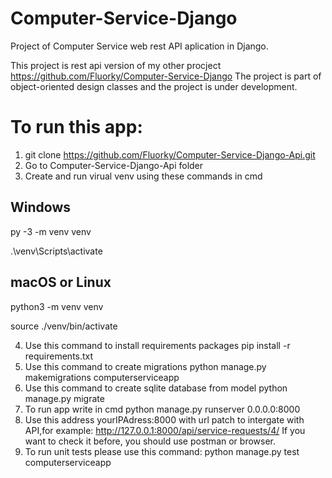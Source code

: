 # Computer-Service-Django
Project of Computer Service web rest API aplication in Django.

This project is rest api version of my other procject https://github.com/Fluorky/Computer-Service-Django
The project is part of object-oriented design classes and the project is under development.



# To run this app:
1. git clone https://github.com/Fluorky/Computer-Service-Django-Api.git
2. Go to Computer-Service-Django-Api folder
3. Create and run virual venv using these commands in cmd 

## Windows
py -3 -m venv venv

.\\venv\\Scripts\\activate

## macOS or Linux
python3 -m venv venv

source ./venv/bin/activate

4.  Use this command to install requirements packages
pip install -r requirements.txt
5. Use this command to create migrations
   python manage.py makemigrations computerserviceapp
6. Use this command to create sqlite database from model
python manage.py migrate
7. To run app write in cmd
python manage.py runserver 0.0.0.0:8000 
8. Use this address yourIPAdress:8000 with url patch to intergate with API,for example: http://127.0.0.1:8000/api/service-requests/4/
If you want to check it before, you should use postman or browser.
9. To run unit tests please use this command:
python manage.py test computerserviceapp
